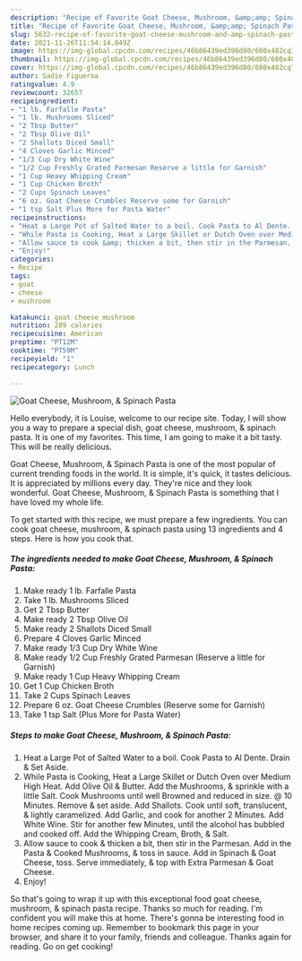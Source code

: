 ```yaml
---
description: "Recipe of Favorite Goat Cheese, Mushroom, &amp;amp; Spinach Pasta"
title: "Recipe of Favorite Goat Cheese, Mushroom, &amp;amp; Spinach Pasta"
slug: 5632-recipe-of-favorite-goat-cheese-mushroom-and-amp-spinach-pasta
date: 2021-11-26T11:54:14.849Z
image: https://img-global.cpcdn.com/recipes/46b86439ed396d80/680x482cq70/goat-cheese-mushroom-spinach-pasta-recipe-main-photo.jpg
thumbnail: https://img-global.cpcdn.com/recipes/46b86439ed396d80/680x482cq70/goat-cheese-mushroom-spinach-pasta-recipe-main-photo.jpg
cover: https://img-global.cpcdn.com/recipes/46b86439ed396d80/680x482cq70/goat-cheese-mushroom-spinach-pasta-recipe-main-photo.jpg
author: Sadie Figueroa
ratingvalue: 4.9
reviewcount: 32657
recipeingredient:
- "1 lb. Farfalle Pasta"
- "1 lb. Mushrooms Sliced"
- "2 Tbsp Butter"
- "2 Tbsp Olive Oil"
- "2 Shallots Diced Small"
- "4 Cloves Garlic Minced"
- "1/3 Cup Dry White Wine"
- "1/2 Cup Freshly Grated Parmesan Reserve a little for Garnish"
- "1 Cup Heavy Whipping Cream"
- "1 Cup Chicken Broth"
- "2 Cups Spinach Leaves"
- "6 oz. Goat Cheese Crumbles Reserve some for Garnish"
- "1 tsp Salt Plus More for Pasta Water"
recipeinstructions:
- "Heat a Large Pot of Salted Water to a boil. Cook Pasta to Al Dente. Drain &amp; Set Aside."
- "While Pasta is Cooking, Heat a Large Skillet or Dutch Oven over Medium High Heat. Add Olive Oil &amp; Butter. Add the Mushrooms, &amp; sprinkle with a little Salt. Cook Mushrooms until well Browned and reduced in size. @ 10 Minutes. Remove &amp; set aside. Add Shallots. Cook until soft, translucent, &amp; lightly caramelized. Add Garlic, and cook for another 2 Minutes. Add White Wine. Stir for another few Minutes, until the alcohol has bubbled and cooked off. Add the Whipping Cream, Broth, &amp; Salt."
- "Allow sauce to cook &amp; thicken a bit, then stir in the Parmesan. Add in the Pasta &amp; Cooked Mushrooms, &amp; toss in sauce. Add in Spinach &amp; Goat Cheese, toss. Serve immediately, &amp; top with Extra Parmesan &amp; Goat Cheese."
- "Enjoy!"
categories:
- Recipe
tags:
- goat
- cheese
- mushroom

katakunci: goat cheese mushroom 
nutrition: 289 calories
recipecuisine: American
preptime: "PT12M"
cooktime: "PT59M"
recipeyield: "1"
recipecategory: Lunch

---
```



![Goat Cheese, Mushroom, &amp; Spinach Pasta](https://img-global.cpcdn.com/recipes/46b86439ed396d80/680x482cq70/goat-cheese-mushroom-spinach-pasta-recipe-main-photo.jpg)

Hello everybody, it is Louise, welcome to our recipe site. Today, I will show you a way to prepare a special dish, goat cheese, mushroom, &amp; spinach pasta. It is one of my favorites. This time, I am going to make it a bit tasty. This will be really delicious.



Goat Cheese, Mushroom, &amp; Spinach Pasta is one of the most popular of current trending foods in the world. It is simple, it's quick, it tastes delicious. It is appreciated by millions every day. They're nice and they look wonderful. Goat Cheese, Mushroom, &amp; Spinach Pasta is something that I have loved my whole life.


To get started with this recipe, we must prepare a few ingredients. You can cook goat cheese, mushroom, &amp; spinach pasta using 13 ingredients and 4 steps. Here is how you cook that.

<!--inarticleads1-->

##### The ingredients needed to make Goat Cheese, Mushroom, &amp; Spinach Pasta:

1. Make ready 1 lb. Farfalle Pasta
1. Take 1 lb. Mushrooms Sliced
1. Get 2 Tbsp Butter
1. Make ready 2 Tbsp Olive Oil
1. Make ready 2 Shallots Diced Small
1. Prepare 4 Cloves Garlic Minced
1. Make ready 1/3 Cup Dry White Wine
1. Make ready 1/2 Cup Freshly Grated Parmesan (Reserve a little for Garnish)
1. Make ready 1 Cup Heavy Whipping Cream
1. Get 1 Cup Chicken Broth
1. Take 2 Cups Spinach Leaves
1. Prepare 6 oz. Goat Cheese Crumbles (Reserve some for Garnish)
1. Take 1 tsp Salt (Plus More for Pasta Water)




<!--inarticleads2-->

##### Steps to make Goat Cheese, Mushroom, &amp; Spinach Pasta:

1. Heat a Large Pot of Salted Water to a boil. Cook Pasta to Al Dente. Drain &amp; Set Aside.
1. While Pasta is Cooking, Heat a Large Skillet or Dutch Oven over Medium High Heat. Add Olive Oil &amp; Butter. Add the Mushrooms, &amp; sprinkle with a little Salt. Cook Mushrooms until well Browned and reduced in size. @ 10 Minutes. Remove &amp; set aside. Add Shallots. Cook until soft, translucent, &amp; lightly caramelized. Add Garlic, and cook for another 2 Minutes. Add White Wine. Stir for another few Minutes, until the alcohol has bubbled and cooked off. Add the Whipping Cream, Broth, &amp; Salt.
1. Allow sauce to cook &amp; thicken a bit, then stir in the Parmesan. Add in the Pasta &amp; Cooked Mushrooms, &amp; toss in sauce. Add in Spinach &amp; Goat Cheese, toss. Serve immediately, &amp; top with Extra Parmesan &amp; Goat Cheese.
1. Enjoy!




So that's going to wrap it up with this exceptional food goat cheese, mushroom, &amp; spinach pasta recipe. Thanks so much for reading. I'm confident you will make this at home. There's gonna be interesting food in home recipes coming up. Remember to bookmark this page in your browser, and share it to your family, friends and colleague. Thanks again for reading. Go on get cooking!
